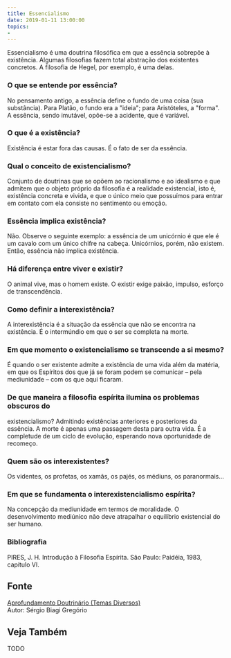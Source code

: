 ```yaml
---
title: Essencialismo
date: 2019-01-11 13:00:00
topics: 
- 
---
```


Essencialismo é uma doutrina filosófica em que a essência sobrepõe à
existência. Algumas filosofias fazem total abstração dos existentes
concretos. A filosofia de Hegel, por exemplo, é uma delas.

### O que se entende por essência?
No pensamento antigo, a essência define o fundo de uma coisa (sua
substância). Para Platão, o fundo era a "ideia"; para Aristóteles, a
"forma". A essência, sendo imutável, opõe-se a acidente, que é variável.

### O que é a existência?
Existência é estar fora das causas. É o fato de ser da essência.

### Qual o conceito de existencialismo?
Conjunto de doutrinas que se opõem ao racionalismo e ao idealismo e que
admitem que o objeto próprio da filosofia é a realidade existencial,
isto é, existência concreta e vivida, e que o único meio que possuímos
para entrar em contato com ela consiste no sentimento ou emoção.

### Essência implica existência?
Não. Observe o seguinte exemplo: a essência de um unicórnio é que ele é
um cavalo com um único chifre na cabeça. Unicórnios, porém, não existem.
Então, essência não implica existência.

### Há diferença entre viver e existir?
O animal vive, mas o homem existe. O existir exige paixão, impulso,
esforço de transcendência.

### Como definir a interexistência?
A interexistência é a situação da essência que não se encontra na
existência. É o intermúndio em que o ser se completa na morte.

### Em que momento o existencialismo se transcende a si mesmo?
É quando o ser existente admite a existência de uma vida além da
matéria, em que os Espíritos dos que já se foram podem se comunicar –
pela mediunidade – com os que aqui ficaram.

### De que maneira a filosofia espírita ilumina os problemas obscuros do
existencialismo?
Admitindo existências anteriores e posteriores da essência. A morte é
apenas uma passagem desta para outra vida. É a completude de um ciclo de
evolução, esperando nova oportunidade de recomeço.

### Quem são os interexistentes?
Os videntes, os profetas, os xamãs, os pajés, os médiuns, os
paranormais...

### Em que se fundamenta o interexistencialismo espírita?
Na concepção da mediunidade em termos de moralidade. O desenvolvimento
mediúnico não deve atrapalhar o equilíbrio existencial do ser humano.


### Bibliografia
PIRES, J. H. Introdução à Filosofia Espírita. São Paulo: Paidéia,
1983, capítulo VI.

## Fonte
[Aprofundamento Doutrinário (Temas Diversos)](https://sites.google.com/view/aprofundamentodoutrinario/essência-e-existência-a-interexistência)  
Autor: Sérgio Biagi Gregório



## Veja Também
TODO


